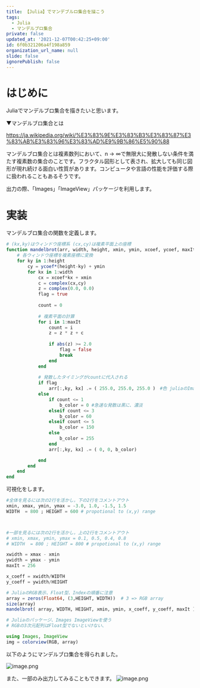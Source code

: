 ```yaml
---
title: 【Julia】でマンデブルロ集合を描こう
tags:
  - Julia
  - マンデルブロ集合
private: false
updated_at: '2021-12-07T00:42:25+09:00'
id: 6f0b321206a4f198a859
organization_url_name: null
slide: false
ignorePublish: false
---
```

# はじめに

Juliaでマンデルブロ集合を描きたいと思います。

▼マンデルブロ集合とは

https://ja.wikipedia.org/wiki/%E3%83%9E%E3%83%B3%E3%83%87%E3%83%AB%E3%83%96%E3%83%AD%E9%9B%86%E5%90%88

マンデルブロ集合とは複素数列において、n → ∞で無限大に発散しない条件を満たす複素数の集合のことです。フラクタル図形として表され、拡大しても同じ図形が現れ続ける面白い性質があります。コンピュータや言語の性能を評価する際に扱われることもあるそうです。

出力の際、「Images」「ImageView」パッケージを利用します。

# 実装

マンデルブロ集合の関数を定義します。

```jl
# (kx,ky)はウィンドウ座標系 (cx,cy)は複素平面上の座標
function mandelbrot(arr, width, height, xmin, ymin, xcoef, ycoef, maxIt)
    # 各ウィンドウ座標を複素座標に変換
    for ky in 1:height
        cy = ycoef*(height-ky) + ymin
        for kx in 1:width
            cx = xcoef*kx + xmin
            c = complex(cx,cy)
            z = complex(0.0, 0.0)
            flag = true
            
            count = 0
            
            # 複素平面の計算
            for i in 1:maxIt
                count = i
                z = z * z + c
                
                if abs(z) >= 2.0
                    flag = false
                    break
                end
            end
            
            # 発散したタイミングがcountに代入される
            if flag
                arr[:,ky, kx] .= ( 255.0, 255.0, 255.0 )　#色 juliaのImageライブラリはfloat型でRGBを記述
            else
                if count <= 1
                    b_color = 0 #急速な発散は黒に、濃淡
                elseif count <= 3
                    b_color = 60
                elseif count <= 5
                    b_color = 150
                else
                    b_color = 255
                end
                arr[:,ky, kx] .= ( 0, 0, b_color)

            end
        end
    end
end
```

可視化をします。

```jl
#全体を見るには次の2行を活かし，下の2行をコメントアウト
xmin, xmax, ymin, ymax = -3.0, 1.0, -1.5, 1.5
WIDTH  = 800 ; HEIGHT = 600 # propotional to (x,y) range



#一部を見るには次の2行を活かし，上の2行をコメントアウト
# xmin, xmax, ymin, ymax = 0.1, 0.5, 0.4, 0.8
# WIDTH  = 800 ; HEIGHT = 800 # propotional to (x,y) range

xwidth = xmax - xmin
ywidth = ymax - ymin
maxIt = 256

x_coeff = xwidth/WIDTH
y_coeff = ywidth/HEIGHT

# JuliaのRGB表示、Float型、Indexの順番に注意
array = zeros(Float64, (3,HEIGHT, WIDTH))  # 3 => RGB array
size(array)
mandelbrot( array, WIDTH, HEIGHT, xmin, ymin, x_coeff, y_coeff, maxIt )
```

```jl
# Juliaのパッケージ、Images ImageViewを使う
# RGBの3次元配列はFloat型でないといけない、

using Images, ImageView
img = colorview(RGB, array)
```

以下のようにマンデルブロ集合を得られました。

![image.png](https://qiita-image-store.s3.ap-northeast-1.amazonaws.com/0/614347/5d2f739d-5d53-b58b-0cdd-9028f8dcdcd4.png)

また、一部のみ出力してみることもできます。
![image.png](https://qiita-image-store.s3.ap-northeast-1.amazonaws.com/0/614347/44a4f344-e8c4-a8f8-5d53-71a5cf6bc0a1.png)

